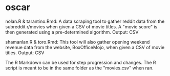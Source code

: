 # oscar

nolan.R & tarantino.Rmd:
A data scraping tool to gather reddit data from the subreddit r/movies when given a CSV of movie titles. A "movie score" is then generated using a pre-determined algorithm. Output: CSV

shamanlan.R & toro.Rmd:
This tool will also gather opening weekend revenue data from the website, BoxOfficeMojo, when given a CSV of movie titles. Output: CSV

The R Markdown can be used for step progression and changes. The R script is meant to be in the same folder as the "movies.csv" when ran.
